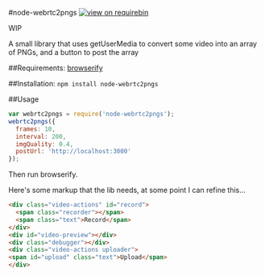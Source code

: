 #node-webrtc2pngs
[![view on
requirebin](http://requirebin.com/badge.png)](http://requirebin.com/?gist=c798fd7138404cb9981b)

WIP

A small library that uses getUserMedia to convert some video into an array of
PNGs, and a button to post the array

##Requirements:
[browserify](http://browserify.org/)

##Installation:
`npm install node-webrtc2pngs`

##Usage
```javascript
var webrtc2pngs = require('node-webrtc2pngs');
webrtc2pngs({
  frames: 10,
  interval: 200,
  imgQuality: 0.4,
  postUrl: 'http://localhost:3000'
});
```

Then run browserify.

Here's some markup that the lib needs, at some point I can refine this...

```html
<div class="video-actions" id="record">
  <span class="recorder"></span>
  <span class="text">Record</span>
</div>
<div id="video-preview"></div>
<div class="debugger"></div>
<div class="video-actions uploader">
<span id="upload" class="text">Upload</span>
</div>
```

